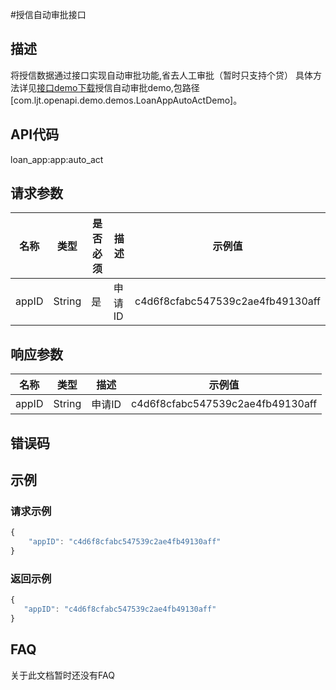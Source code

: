 #授信自动审批接口
## 描述
将授信数据通过接口实现自动审批功能,省去人工审批（暂时只支持个贷）
具体方法详见<a href="https://codeload.github.com/lianjintai/openapi-demo-java/zip/master" target="_blank">接口demo下载</a>授信自动审批demo,包路径[com.ljt.openapi.demo.demos.LoanAppAutoActDemo]。


## API代码
loan\_app:app:auto\_act

## 请求参数
| 名称 | 类型 | 是否必须 | 描述 | 示例值 |
| --- | --- | --- | --- | --- |
| appID | String | 是 | 申请ID | c4d6f8cfabc547539c2ae4fb49130aff |




## 响应参数
| 名称 | 类型 | 描述 |示例值 |
| --- | --- | --- | --- |
| appID | String | 申请ID | c4d6f8cfabc547539c2ae4fb49130aff |
 

## 错误码

## 示例
### 请求示例
```javascript
{
    "appID": "c4d6f8cfabc547539c2ae4fb49130aff" 
}
```
### 返回示例
```javascript
{
   "appID": "c4d6f8cfabc547539c2ae4fb49130aff"
}
```
## FAQ
关于此文档暂时还没有FAQ